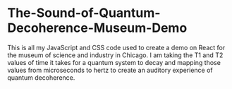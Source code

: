 # The-Sound-of-Quantum-Decoherence-Museum-Demo
This is all my JavaScript and CSS code used to create a demo on React for the museum of science and industry in Chicago. I am taking the T1 and T2 values of time it takes for a quantum system to decay and mapping those values from microseconds to hertz to create an auditory experience of quantum decoherence.
